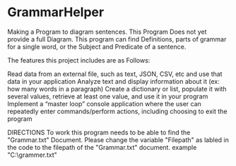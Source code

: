 # GrammarHelper
Making a Program to diagram sentences. This Program Does not yet provide a full Diagram. This program can find Definitions,
parts of grammar for a single word, or the Subject and Predicate of a sentence.

The features this project includes are as Follows:

Read data from an external file, such as text, JSON, CSV, etc and use that data in your application
Analyze text and display information about it (ex: how many words in a paragraph)
Create a dictionary or list, populate it with several values, retrieve at least one value, and use it in your program
Implement a “master loop” console application where the user can repeatedly enter commands/perform actions, including choosing to exit the program

DIRECTIONS
To work this program needs to be able to find the "Grammar.txt" Document.
Please change the variable "Filepath" as labled in the code to the filepath of the "Grammar.txt" document. example "C:\grammer.txt"